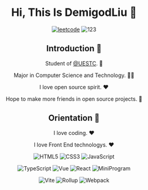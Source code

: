 
<div align=center>

<!-- <img alt="Demigodliu" src="https://github.com/demigodliu/demigodliu/blob/master/assets/avatar.png" width=100 /> -->

# Hi, This Is DemigodLiu :wave: 

<p>

[![leetcode](https://img.shields.io/badge/973-1e80ff?color=f3a43f&labelColor=000000&label=leetcode%20fans&logo=leetcode)](https://leetcode-cn.com/u/demigodliu/)
![123](https://komarev.com/ghpvc/?username=demigodliu)
  
</p> 

## Introduction :raised_hands:

Student of [@UESTC](https://github.com/uestcer). :school: 

Major in Computer Science and Technology. :man_technologist:

I love open source spirit. :heart:

Hope to make more friends in open source projects. :eyes:

## Orientation :dart:

I love coding. :heart:

I love Front End technologys. :heart:

<p>

![HTML5](https://img.shields.io/badge/-HTML5-red?logo=html5&logoColor=white)
![CSS3](https://img.shields.io/badge/-CSS3-blue?logo=css3&logoColor=white)
![JavaScript](https://img.shields.io/badge/-JavaScript-yellow?logo=javascript&logoColor=white)

</p>

<p>

![TypeScript](https://img.shields.io/badge/-TypeScript-blue?logo=typescript&logoColor=white)
![Vue](https://img.shields.io/badge/-Vue-34495e?logo=vue.js)
![React](https://img.shields.io/badge/-React-282c34?logo=react)
![MiniProgram](https://img.shields.io/badge/-MiniProgram-07c160?logo=wechat&logoColor=white)

</p>

<p>

![Vite](https://img.shields.io/badge/-Vite-646cff?logo=vite&logoColor=white)
![Rollup](https://img.shields.io/badge/-Rollup-ef3335?logo=rollup.js&logoColor=white)
![Webpack](https://img.shields.io/badge/-Webpack-1a6bac?logo=webpack)

</p>
